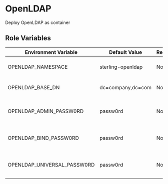OpenLDAP
=========

Deploy OpenLDAP as container


Role Variables
--------------

| Environment Variable        | Default Value         | Required | Description                                      |
|-----------------------------|-----------------------|----------|--------------------------------------------------|
| OPENLDAP_NAMESPACE          | sterling-openldap     | No       | Namespace for OpenLDAP                           |
| OPENLDAP_BASE_DN            | dc=company,dc=com     | No       | Base DN for OpenLDAP                             |
| OPENLDAP_ADMIN_PASSW0RD     | passw0rd              | No       | Admin password for OpenLDAP                      |
| OPENLDAP_BIND_PASSW0RD      | passw0rd              | No       | Bind password for OpenLDAP                       |
| OPENLDAP_UNIVERSAL_PASSW0RD | passw0rd              | No       | Universal password for OpenLDAP                  |
